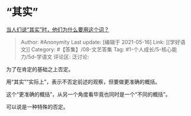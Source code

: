 # “其实”
[当人们说“其实”时，他们为什么要用这个词？](https://www.zhihu.com/question/396142789/answer/1235609440)

> Author: #Anonymity
> Last update: [编辑于 2021-05-16]
> Link: [[学好语文]]
> Category: #【答集】/08-文艺答集
> Tag: #1-个人成长/5-核心能力/5d-学语文 
> 评论区:
> 泛讨论:

为了在肯定的基础之上否定。

用“其实”“实际上”，表示不否定前述的观察，但要做更准确的概括。

这个“更准确的概括”，从另一个角度看毕竟也同时是一个“不同的概括”。

可以说是一种特殊的否定。
